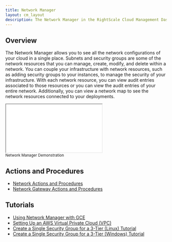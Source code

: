 ```yaml
---
title: Network Manager
layout: cm_layout
description: The Network Manager in the RightScale Cloud Management Dashboard allows you to see all the network configurations of your cloud in a single place.
---
```

## Overview

The Network Manager allows you to see all the network configurations of your cloud in a single place. Subnets and security groups are some of the network resources that you can manage, create, modify, and delete within a network. You can couple your infrastructure with network resources, such as adding security groups to your instances, to manage the security of your infrastructure. With each network resource, you can view audit entries associated to those resources or you can view the audit entries of your entire network. Additionally, you can view a network map to see the network resources connected to your deployments.

<div class="media media-video-wide">
  <iframe class="media-video-item" src="//player.vimeo.com/video/74741483?title=0 byline=0 portrait=0"></iframe>
  <div class="media-caption">
    <small>Network Manager Demonstration</small>
  </div>
</div>

## Actions and Procedures

* [Network Actions and Procedures](/cm/dashboard/manage/networks/networks.html)
* [Network Gateway Actions and Procedures](/cm/dashboard/manage/networks/network_gateways.html)

## Tutorials

* [Using Network Manager with GCE](/cm/dashboard/manage/networks/network_manager_gce.html)
* [Setting Up an AWS Virtual Private Cloud (VPC)](/cm/dashboard/manage/networks/setting_up_AWS_VPC.html)
* [Create a Single Security Group for a 3-Tier (Linux) Tutorial](/cm/dashboard/manage/networks/create_a_single_security_group_for_a_3-tier_linux_tutorial.html)
* [Create a Single Security Group for a 3-Tier (Windows) Tutorial](/cm/dashboard/manage/networks/create_a_single_security_group_for_a_3-tier_windows_tutorial.html)
